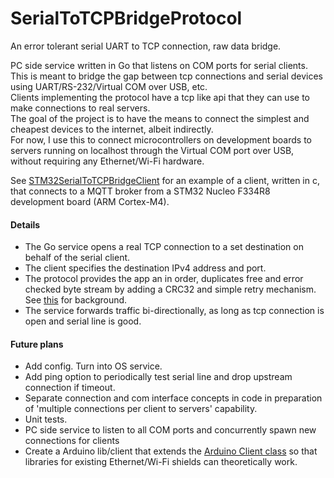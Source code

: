 # SerialToTCPBridgeProtocol
 An error tolerant serial UART to TCP connection, raw data bridge.

PC side service written in Go that listens on COM ports for serial clients.  
This is meant to bridge the gap between tcp connections and serial devices using UART/RS-232/Virtual COM over USB, etc.  
Clients implementing the protocol have a tcp like api that they can use to make connections to real servers.  
The goal of the project is to have the means to connect the simplest and cheapest devices to the internet, albeit indirectly.  
For now, I use this to connect microcontrollers on development boards to servers running on localhost through the Virtual COM port over USB, without requiring any Ethernet/Wi-Fi hardware.


See [STM32SerialToTCPBridgeClient](https://github.com/RoanBrand/STM32SerialToTCPBridgeClient) for an example of a client, written in c, that connects to a MQTT broker from a STM32 Nucleo F334R8 development board (ARM Cortex-M4).


#### Details
- The Go service opens a real TCP connection to a set destination on behalf of the serial client.
- The client specifies the destination IPv4 address and port.
- The protocol provides the app an in order, duplicates free and error checked byte stream by adding a CRC32 and simple retry mechanism. See [this](https://en.wikibooks.org/wiki/Serial_Programming/Error_Correction_Methods) for background.
- The service forwards traffic bi-directionally, as long as tcp connection is open and serial line is good.

#### Future plans
- Add config. Turn into OS service. 
- Add ping option to periodically test serial line and drop upstream connection if timeout.
- Separate connection and com interface concepts in code in preparation of 'multiple connections per client to servers' capability.
- Unit tests.
- PC side service to listen to all COM ports and concurrently spawn new connections for clients
- Create a Arduino lib/client that extends the [Arduino Client class](https://www.arduino.cc/en/Reference/ClientConstructor) so that libraries for existing Ethernet/Wi-Fi shields can theoretically work.
